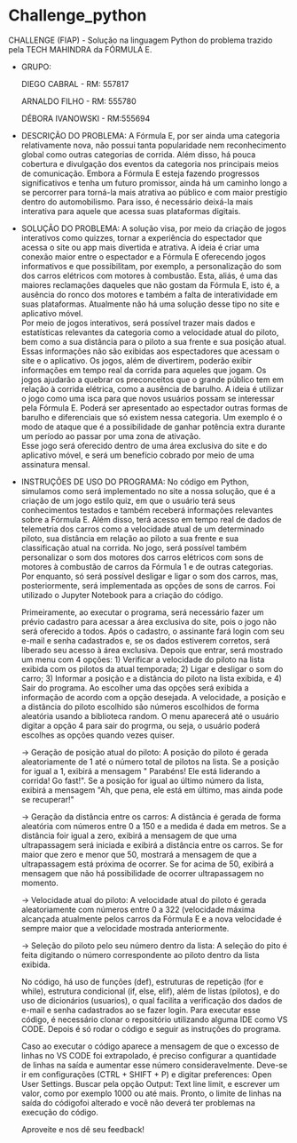 # Challenge_python
 CHALLENGE (FIAP) - Solução na linguagem Python do problema trazido pela TECH MAHINDRA da FÓRMULA E.

- GRUPO: 

    DIEGO CABRAL - RM: 557817

    ARNALDO FILHO - RM: 555780
    
    DÉBORA IVANOWSKI - RM:555694 

- DESCRIÇÃO DO PROBLEMA:
    A Fórmula E, por ser ainda uma categoria relativamente nova, não possui tanta popularidade nem reconhecimento global como outras categorias de corrida. Além disso, há pouca cobertura e divulgação dos eventos da categoria nos principais meios de comunicação. Embora a Fórmula E esteja fazendo progressos significativos e tenha um futuro promissor, ainda há um caminho longo a se percorrer para torná-la mais atrativa ao público e com maior prestígio dentro do automobilismo. Para isso, é necessário deixá-la mais interativa para aquele que acessa suas plataformas digitais.

- SOLUÇÃO DO PROBLEMA:
    A solução visa, por meio da criação de jogos interativos como quizzes, tornar a experiência do espectador que acessa o site ou app mais divertida e atrativa. A ideia é criar uma conexão maior entre o espectador e a Fórmula E oferecendo jogos informativos e que possibilitam, por exemplo, a personalização do som dos carros elétricos com motores à combustão. Esta, aliás, é uma das maiores reclamações daqueles que não gostam da Fórmula E, isto é, a ausência do ronco dos motores e também a falta de interatividade em suas plataformas. Atualmente não há uma solução desse tipo no site e aplicativo móvel.  
    Por meio de jogos interativos, será possível trazer mais dados e estatísticas relevantes da categoria como a velocidade atual do piloto, bem como a sua distância para o piloto a sua frente e sua posição atual. Essas informações não são exibidas aos espectadores que acessam o site e o aplicativo. Os jogos, além de divertirem, poderão exibir informações em tempo real da corrida para aqueles que jogam. 
    Os jogos ajudarão a quebrar os preconceitos que o grande público tem em relação à corrida elétrica, como a ausência de barulho. A ideia é utilizar o jogo como uma isca para que novos usuários possam se interessar pela Fórmula E. Poderá ser apresentado ao espectador outras formas de barulho e diferenciais que só existem nessa categoria. Um exemplo é o modo de ataque que é a possibilidade de ganhar potência extra durante um período ao passar por uma zona de ativação.  
    Esse jogo será oferecido dentro de uma área exclusiva do site e do aplicativo móvel, e será um benefício cobrado por meio de uma assinatura mensal. 

- INSTRUÇÕES DE USO DO PROGRAMA:
    No código em Python, simulamos como será implementado no site a nossa solução, que é a criação de um jogo estilo quiz, em que o usuário terá seus conhecimentos testados e também receberá informações relevantes sobre a Fórmula E. Além disso, terá acesso em tempo real de dados de telemetria dos carros como a velocidade atual de um determinado piloto, sua distância em relação ao piloto a sua frente e sua classificação atual na corrida. No jogo, será possível também personalizar o som dos motores dos carros elétricos com sons de motores à combustão de carros da Fórmula 1 e de outras categorias. Por enquanto, só será possível desligar e ligar o som dos carros, mas, posteriormente, será implementada as opções de sons de carros. Foi utilizado o Jupyter Notebook para a criação do código. 

    Primeiramente, ao executar o programa, será necessário fazer um prévio cadastro para acessar a área exclusiva do site, pois o jogo não será oferecido a todos. Após o cadastro, o assinante fará login com seu e-mail e senha cadastrados e, se os dados estiverem corretos, será liberado seu acesso à área exclusiva. Depois que entrar, será mostrado um menu com 4 opções: 1) Verificar a velocidade do piloto na lista exibida com os pilotos da atual temporada; 2) Ligar e desligar o som do carro; 3) Informar a posição e a distância do piloto na lista exibida, e 4) Sair do programa. Ao escolher uma das opções será exibida a informação de acordo com a opção desejada. A velocidade, a posição e a distância do piloto escolhido são números escolhidos de forma aleatória usando a biblioteca random. O menu aparecerá até o usuário digitar a opção 4 para sair do progrma, ou seja, o usuário poderá escolhes as opções quando vezes quiser. 

    -> Geração de posição atual do piloto:
        A posição do piloto é gerada aleatoriamente de 1 até o número total de pilotos na lista. Se a posição for igual a 1, exibirá a mensagem " Parabéns! Ele está liderando a corrida! Go fast!". Se a posição for igual ao último número da lista, exibirá a mensagem "Ah, que pena, ele está em último, mas ainda pode se recuperar!"

    -> Geração da distância entre os carros:
        A distância é gerada de forma aleatória com números entre 0 a 150 e a medida é dada em metros. Se a distância foir igual a zero, exibirá a mensagem de que uma ultrapassagem será iniciada e exibirá a distância entre os carros. Se for maior que zero e menor que 50, mostrará a mensagem de que a ultrapassagem está próxima de ocorrer. Se for acima de 50, exibirá a mensagem que não há possibilidade de ocorrer ultrapassagem no momento.

    -> Velocidade atual do piloto:
        A velocidade atual do piloto é gerada aleatoriamente com números entre 0 a 322 (velocidade máxima alcançada atualmente pelos carros da Fórmula E e a nova velocidade é sempre maior que a velocidade mostrada anteriormente.

   -> Seleção do piloto pelo seu número dentro da lista:
        A seleção do pito é feita digitando o número correspondente ao piloto dentro da lista exibida. 


    No código, há uso de funções (def), estruturas de repetição (for e while), estrutura condicional (if, else, elif), além de listas (pilotos), e do uso de dicionários (usuarios), o qual facilita a verificação dos dados de e-mail e senha cadastrados ao se fazer login. 
    Para executar esse código, é necessário clonar o repositório utilizando alguma IDE como VS CODE. Depois é só rodar o código e seguir as instruções do programa. 

    Caso ao executar o código aparece a mensagem de que o excesso de linhas no VS CODE foi extrapolado, é preciso configurar a quantidade de linhas na saída e aumentar esse número consideravelmente. Deve-se ir em configurações (CTRL + SHIFT + P) e digitar preferences: Open User Settings. Buscar pela opção Output: Text line limit, e escrever um valor, como por exemplo 1000 ou até mais. Pronto, o limite de linhas na saída do códigofoi alterado e você não deverá ter problemas na execução do código. 

    Aproveite e nos dê seu feedback! 




